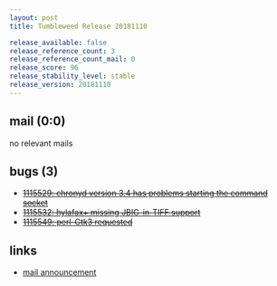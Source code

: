 ```yaml
---
layout: post
title: Tumbleweed Release 20181110

release_available: false
release_reference_count: 3
release_reference_count_mail: 0
release_score: 96
release_stability_level: stable
release_version: 20181110
---
```


## mail (0:0)

no relevant mails

## bugs (3)

<!--more-->

- ~~[1115529: chronyd version 3.4 has problems starting the command socket](https://bugzilla.opensuse.org/show_bug.cgi?id=1115529)~~
- ~~[1115532: hylafax+ missing JBIG-in-TIFF support](https://bugzilla.opensuse.org/show_bug.cgi?id=1115532)~~
- ~~[1115549: perl-Gtk3 requested](https://bugzilla.opensuse.org/show_bug.cgi?id=1115549)~~



## links

- [mail announcement](https://lists.opensuse.org/opensuse-factory/2018-11/msg00051.html)
